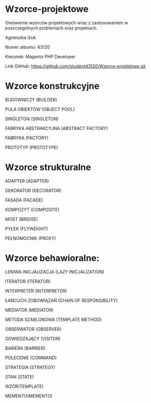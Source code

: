 # Wzorce-projektowe
Omówienie wzorców projektowych wraz z zastosowaniem w poszczególnych problemach oraz projektach.


Agnieszka Iżuk  

Numer albumu: 43120  

Kierunek: Magento PHP Developer  

Link GitHub: https://github.com/student43120/Wzorce-projektowe.git  

 
 
# Wzorce konstrukcyjne 

BUDOWNICZY (BUILDER)  

PULA OBIEKTÓW (OBJECT POOL) 

SINGLETON (SINGLETON) 

FABRYKA ABSTRAKCYJNA (ABSTRACT FACTORY) 

FABRYKA (FACTORY) 

PROTOTYP (PROTOTYPE) 

 

# Wzorce strukturalne 

ADAPTER (ADAPTER) 

DEKORATOR (DECORATOR) 

FASADA (FACADE) 

KOMPOZYT (COMPOSITE) 

MOST (BRIDGE) 

PYŁEK (FLYWEIGHT) 

PEŁNOMOCNIK (PROXY) 

 

# Wzorce behawioralne: 

LENIWA INICJALIZACJA (LAZY INICJALIZATION) 

ITERATOR (ITERATOR) 

INTERPRETER (INTERPRETER) 

ŁAŃCUCH ZOBOWIĄZAŃ (CHAIN OF RESPONSIBILITY) 

MEDIATOR (MEDIATOR)  

METODA SZABLONOWA (TEMPLATE METHOD)  

OBSERWATOR (OBSERVER) 

ODWIEDZAJĄCY (VISITOR)  

BARIERA (BARRIER)

POLECENIE (COMMAND) 

STRATEGIA (STRATEGY) 

STAN (STATE) 

WZÓR(TEMPLATE)

MEMENTO(MEMENTO)
